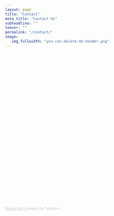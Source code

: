 ```yaml
---
layout: page
title: "Contact"
meta_title: "Contact Us"
subheadline: ""
teaser: ""
permalink: "/contact/"
image:
   img_fullwidth: "you-can-delete-me-header.png"
---
```

<!-- Change the width and height values to suit you best -->
<div class="typeform-widget" data-url="https://thatslifesci.typeform.com/to/x6pgug" data-text="Contact Form" style="width:100%;height:500px;"></div>
<script>(function(){var qs,js,q,s,d=document,gi=d.getElementById,ce=d.createElement,gt=d.getElementsByTagName,id='typef_orm',b='https://s3-eu-west-1.amazonaws.com/share.typeform.com/';if(!gi.call(d,id)){js=ce.call(d,'script');js.id=id;js.src=b+'widget.js';q=gt.call(d,'script')[0];q.parentNode.insertBefore(js,q)}})()</script>
<div style="font-family: Sans-Serif;font-size: 12px;color: #999;opacity: 0.5; padding-top: 5px;"><a href="https://www.typeform.com/examples/forms/?utm_campaign=x6pgug&amp;utm_source=typeform.com-2546499-Basic&amp;utm_medium=typeform&amp;utm_content=typeform-embedded-onlineform&amp;utm_term=EN" style="color: #999" target="_blank">Online form</a> powered by Typeform</div>
